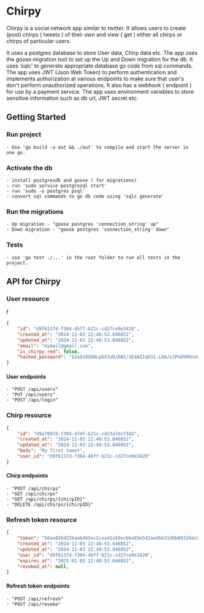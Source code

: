 # Chirpy

Chirpy is a social network app similar to twitter. It allows users to create (post) chirps ( tweets ) of their own  and view ( get ) either all chirps or chirps of particular users.

It uses a postgres database to store User data, Chirp data etc. The app uses the goose migration tool to set up the Up and Down migration for the db. It uses ‘sqlc’ to generate appropriate database go code from sql commands.
The app uses JWT (Json Web Token) to perform authentication and implements authorization at various endpoints to make sure that user's don't perform unauthorized operations.
It also has a webhook ( endpoint ) for use by a payment service.
The app uses environment variables to store sensitive information such as db url, JWT secret etc.

## Getting Started

### Run project
    - Use 'go build -o out && ./out' to compile and start the server in one go.

### Activate the db
    - install postgresdb and goose ( for migrations)
    - run 'sudo service postgresql start'
    - run 'sudo -u postgres psql'
    - convert sql commands to go db code using 'sqlc generate' 

### Run the migrations
    - Up migration - "goose postgres 'connection_string' up" 
    - Down migration - "goose postgres 'connection_string' down"

### Tests
    - use 'go test ./...' in the root folder to run all tests in the project. 

## API for Chirpy

### User resource
f
```json
{
    "id": "d9f6137d-f304-4bff-b21c-cd27ce0e3420",
    "created_at": "2024-11-03 22:40:53.846852",
    "updated_at": "2024-11-03 22:40:53.846852",
    "email": "mymail@gmail.com",
    "is_chirpy_red": false,
    "hashed_password": "$2a$10$UNLpGX3vD/bBS/2E4AZ1qO32.L0A/zJPnQVMXnn6VLLVVC0t.2UzC"
}
```

#### User endpoints
    - "POST /api/users"
	- "PUT /api/users"
	- "POST /api/login"

### Chirp resource

```json
{
    "id": "d9a7897d-f304-4fdf-b21c-cd23a7dsf342",
    "created_at": "2024-11-03 22:40:53.846852",
    "updated_at": "2024-11-03 22:40:53.846852",
    "body": "My first tweet",
    "user_id": "d9f6137d-f304-4bff-b21c-cd27ce0e3420"
}
```

#### Chirp endpoints
    - "POST /api/chirps"
	- "GET /api/chirps"
	- "GET /api/chirps/{chirpID}"
	- "DELETE /api/chirps/{chirpID}"

### Refresh token resource

```json
{
    "token": "56aa826d22baab4b5ec2cea41a59ecbba03e542aedbb31d9b80326ac8ffcfa2a",
    "created_at": "2024-11-03 22:40:53.846852",
    "updated_at": "2024-11-03 22:40:53.846852",
    "user_id": "d9f6137d-f304-4bff-b21c-cd27ce0e3420",
    "expires_at": "2025-01-03 22:40:53.846852",
    "revoked_at": null,
}
```

#### Refresh token endpoints
    - "POST /api/refresh"
    - "POST /api/revoke"
